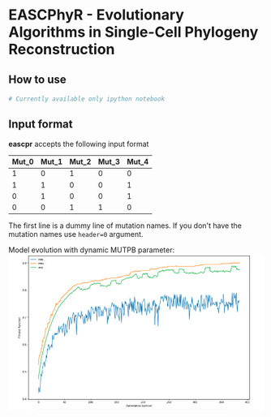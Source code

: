 # EASCPhyR - Evolutionary Algorithms in Single-Cell Phylogeny Reconstruction

## How to use
```bash
# Currently available only ipython notebook
```

## Input format
**eascpr** accepts the following input format

| Mut_0 | Mut_1 | Mut_2 | Mut_3 | Mut_4 |
|-------|-------|-------|-------|-------|
| 1     | 0     | 1     | 0     | 0     |
| 1     | 1     | 0     | 0     | 1     |
| 0     | 1     | 0     | 0     | 1     |
| 0     | 0     | 1     | 1     | 0     |

The first line is a dummy line of mutation names. If you don't have the mutation names use `header=0` argument.

Model evolution with dynamic MUTPB parameter:
![alt text](https://github.com/vinfinit/EASCPhyR/blob/master/images/model_mut_dynamic.png "Model evolution with dynamic MUTPB parameter")
